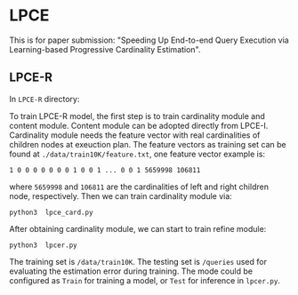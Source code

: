 
# LPCE
This is for paper submission: "Speeding Up End-to-end Query Execution via Learning-based Progressive Cardinality Estimation".



## LPCE-R
In `LPCE-R` directory:

To train LPCE-R model, the first step is to train cardinality module and content module.
Content module can be adopted directly from LPCE-I.
Cardinality module needs the feature vector with real cardinalities of children nodes at exeuction plan. 
The feature vectors as training set can be found at `./data/train10K/feature.txt`, one feature vector example is:
```
1 0 0 0 0 0 0 0 1 0 0 1 ... 0 0 1 5659998 106811
```
where `5659998` and `106811` are the cardinalities of left and right children node, respectively.
Then we can train cardinality module via:
```
python3  lpce_card.py
```
After obtaining cardinality module, we can start to train refine module:
```
python3  lpcer.py
```
The training set is `/data/train10K`.
The testing set is `/queries` used for evaluating the estimation error during training. 
The mode could be configured as `Train` for training a model, or `Test` for inference in `lpcer.py`.
